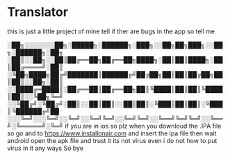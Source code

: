 # Translator
this is just a little project of mine tell if ther are bugs in the app so tell me


░██╗░░░░░░░██╗░█████╗░██████╗░███╗░░██╗██╗███╗░░██╗░██████╗░██╗
░██║░░██╗░░██║██╔══██╗██╔══██╗████╗░██║██║████╗░██║██╔════╝░██║
░╚██╗████╗██╔╝███████║██████╔╝██╔██╗██║██║██╔██╗██║██║░░██╗░██║
░░████╔═████║░██╔══██║██╔══██╗██║╚████║██║██║╚████║██║░░╚██╗╚═╝
░░╚██╔╝░╚██╔╝░██║░░██║██║░░██║██║░╚███║██║██║░╚███║╚██████╔╝██
░░░╚═╝░░░╚═╝░░╚═╝░░╚═╝╚═╝░░╚═╝╚═╝░░╚══╝╚═╝╚═╝░░╚══╝░╚═════╝░╚═╝
if you are in ios so plz when you downloud the .IPA file 
so go and to https://www.installonair.com and insert the ipa file then wait
android open the apk file and trust it its not virus even i do not how to put virus in it any ways
So bye
